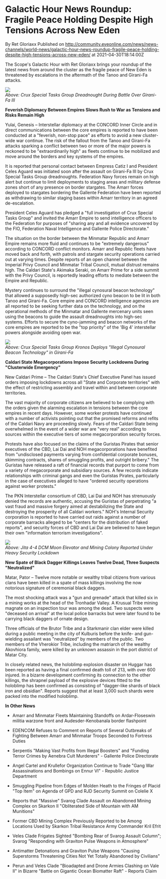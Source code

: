 # Galactic Hour News Roundup: Fragile Peace Holding Despite High Tensions Across New Eden
By Ret Gloriaxx
Published on http://community.eveonline.com/news/news-channels/world-news/galactic-hour-news-roundup-fragile-peace-holding-despite-high-tensions-across-new-eden/ at 2021-04-30T18:14:00Z

The Scope's Galactic Hour with Ret Gloriaxx brings your roundup of the latest news from around the cluster as the fragile peace of New Eden is threatened by escalations in the aftermath of the Tanoo and Girani-Fa attacks.

![](https://web.ccpgamescdn.com/fiction/eveonline/worldnews/images/crux_moros_attack.jpeg)  
_Above: Crux Special Tasks Group Dreadnought During Battle Over Girani-Fa III_

**Feverish Diplomacy Between Empires Slows Rush to War as Tensions and Risks Remain High**

Yulai, Genesis – Interstellar diplomacy at the CONCORD Inner Circle and in direct communications between the core empires is reported to have been conducted at a "feverish, non-stop pace" as efforts to avoid a new cluster-wide war continue. The risk of the fallout from the Tanoo and Girani-Fa attacks sparking a conflict between two or more of the major powers is reckoned to be "extraordinarily high" as fleets continue to be mobilized and move around the borders and key systems of the empires.

It is reported that personal contact between Empress Catiz I and President Celes Aguard was initiated soon after the assault on Girani-Fa III by Crux Special Tasks Group dreadnoughts. Federation Navy forces remain on high alert but continue to limit deployments to staging areas and military defense zones short of any presence on border stargates. The Amarr forces deployed to stargates bordering the Gallente Federation have been reported as withdrawing to similar staging bases within Amarr territory in an agreed de-escalation.

President Celes Aguard has pledged a "full investigation of Crux Special Tasks Group" and invited the Amarr Empire to send intelligence officers to the Federation for purposes of "sharing any and all evidence uncovered by the FIO, Federation Naval Intelligence and Gallente Police Directorate."

The situation on the border between the Minmatar Republic and Amarr Empire remains more fluid and continues to be "extremely dangerous" according to CONCORD conflict monitors. Amarr and Republic fleets have moved back and forth, with patrols and stargate security operations carried out at varying times. Despite reports of an open channel between the Imperial Privy Council and Minmatar Tribal Council, mutual distrust remains high. The Caldari State's Akimaka Seraki, on Amarr Prime for a side summit with the Privy Council, is reportedly leading efforts to mediate between the Empire and Republic.

Mystery continues to surround the "illegal cynosural beacon technology" that allowed a supposedly high-sec authorized cyno beacon to be lit in both Tanoo and Girani-Fa. Core empire and CONCORD intelligence agencies are all reported to be seeking further data on the technology, and on the operational methods of the Minmatar and Gallente mercenary units seen using the beacons to guide the assault dreadnoughts into high-sec systems. Efforts to secure the cyno-jamming and beacon networks of the core empires are reported to be the "top priority" of the 'Big 4' interstellar powers alongside avoiding open war.

![](https://web.ccpgamescdn.com/fiction/eveonline/worldnews/images/crux_kronos_cyno.jpeg)  
_Above: Crux Special Tasks Group Kronos Deploys "Illegal Cynosural Beacon Technology" in Girani-Fa_

**Caldari State Megacorporations Impose Security Lockdowns During "Clusterwide Emergency"**

New Caldari Prime – The Caldari State's Chief Executive Panel has issued orders imposing lockdowns across all "State and Corporate territories" with the effect of restricting assembly and travel within and between corporate territories.

The vast majority of corporate citizens are believed to be complying with the orders given the alarming escalation in tensions between the core empires in recent days. However, some worker protests have continued with a number of activists pointing out that the promised reforms and refits of the Caldari Navy are proceeding slowly. Fears of the Caldari State being overwhelmed in the event of a wider war are "very real" according to sources within the executive tiers of some megacorporation security forces.

Protests have also focused on the claims of the Guristas Pirates that senior executives of the CBD, Lai Dai and NOH megacorporations have benefited from "undisclosed payments varying from confidential corporate bonuses, skimming contracts, shares of smuggling profits, and outright bribery." The Guristas have released a raft of financial records that purport to come from a variety of megacorporate and subsidiary sources. A few records indicate relationships with criminal gangs and even the Guristas Pirates, particularly in the case of executives alleged to have "ordered security operations against worker protests."

The PKN Interstellar consortium of CBD, Lai Dai and NOH has strenuously denied the records are authentic, accusing the Guristas of perpetrating "a vast fraud and massive forgery aimed at destabilizing the State and destroying the prosperity of all Caldari workers." NOH's Internal Security corporation is reported to have carried out raids against a number of corporate barracks alleged to be "centers for the distribution of faked reports", and security forces of CBD and Lai Dai are believed to have begun their own "information terrorism investigations".

![](https://web.ccpgamescdn.com/fiction/eveonline/worldnews/images/dcm_4_4_moon_elevator.png)  
_Above: Jita 4-4 DCM Moon Elevator and Mining Colony Reported Under Heavy Security Lockdown_

**New Spate of Black Dagger Killings Leaves Twelve Dead, Three Suspects "Neutralized"**

Matar, Pator – Twelve more notable or wealthy tribal citizens from various clans have been killed in a spate of mass killings involving the now notorious signature of ceremonial black daggers.

The most shocking attack was a "gun and grenade" attack that killed six in a mining works at the head of the Tronhadar Valley. A Krusual Tribe mining magnate on an inspection tour was among the dead. Two suspects were "deceased on arrival" at the local police barracks but were later found to be carrying black daggers of ornate design.

Three officials of the Brutor Tribe and a Starkmanir clan elder were killed during a public meeting in the city of Kulburis before the knife- and gun-wielding assailant was "neutralized" by members of the public. Two members of the Vherokior Tribe, including the matriarch of the wealthy Akovhiora family, were killed by an unknown assassin in the port district of Matar City.

In closely related news, the holoblimp explosion disaster on Huggar has been reported as having a final confirmed death toll of 213, with over 600 injured. In a bizarre development confirming its connection to the other killings, the shrapnel payload of the explosive devices fitted to the holoblimp has been confirmed as consisting of "dagger-like shards of black iron and obsidian". Reports suggest that at least 3,000 such shards were packed into the modified holoblimp.

**In Other News**

- Amarr and Minmatar Fleets Maintaining Standoffs on Ardar-Floseswin militia warzone front and Audesder-Kenobanala border flashpoint

- EDENCOM Refuses to Comment on Reports of Several Outbreaks of Fighting Between Amarr and Minmatar Troops Seconded to Fortress Duties

- Serpentis "Making Vast Profits from Illegal Boosters" and "Funding Terror Crimes by Aenebra Cult Murderers" - Gallente Police Directorate

- Angel Cartel and Krullefor Organization Continue to Trade "Gang War Assassinations and Bombings on Ennur VI" - Republic Justice Department

- Smuggling Pipeline from Edges of Molden Heath to the Fringes of Placid "Top Item" on Agenda of GPD and RJD Security Summit on Colelie X

- Reports that "Massive" Svarog Clade Assault on Abandoned Mining Complex on Skarkon II "Obliterated Side of Mountain with AM Munitions"

- Former CBD Mining Complex Previously Reported to be Among Locations Used by Skarkon Tribal Resistance Army Commander Kril Efrit

- Veles Clade Frigates Sighted "Bombing Rear of Svarog Assault Column"; Svarog "Responding with Graviton Pulse Weapons in Atmosphere"

- Antimatter Detonations and Graviton Pulse Weapons "Causing Superstorms Threatening Cities Not Yet Totally Abandoned by Civilians"

- Perun and Veles Clade "Bioadapted and Drone Armies Clashing on Vale II" in Bizarre "Battle on Gigantic Ocean Biomatter Raft" - Reports Claim

&nbsp;

